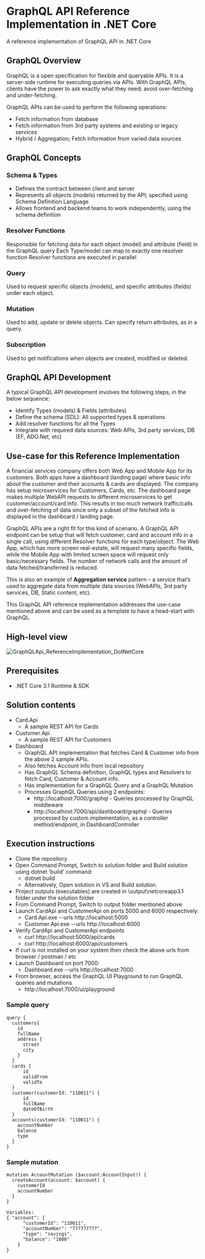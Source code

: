# GraphQL API Reference Implementation in .NET Core
A reference implementation of GraphQL API in .NET Core

## GraphQL Overview
GraphQL is a open specification for flexible and queryable APIs. It is a server-side runtime for executing queries via APIs. With GraphQL APIs, clients have the power to ask exactly what they need; avoid over-fetching and under-fetching.

GraphQL APIs can be used to perform the following operations:
-	Fetch information from database 
-	Fetch information from 3rd party systems and existing or legacy services
-	Hybrid / Aggregation; Fetch information from varied data sources 

## GraphQL Concepts
### Schema & Types
-	Defines the contract between client and server
-	Represents all objects (models) returned by the API; specified using Schema Definition Language
-	Allows frontend and backend teams to work independently, using the schema definition

### Resolver Functions
Responsible for fetching data for each object (model) and attribute (field) in the GraphQL query
Each Type/model can map to exactly one resolver function
Resolver functions are executed in parallel

### Query
Used to request specific objects (models), and specific attributes (fields) under each object.

### Mutation
Used to add, update or delete objects. Can specify return attributes, as in a query.

### Subscription
Used to get notifications when objects are created, modified or deleted.

## GraphQL API Development
A typical GraphQL API development involves the following steps, in the below sequence:
-	Identify Types (models) & Fields (attributes)
-	Define the schema (SDL): All supported types & operations
-	Add resolver functions for all the Types
-	Integrate with required data sources: Web APIs, 3rd party services, DB (EF, ADO.Net, etc)

## Use-case for this Reference Implementation
A financial services company offers both Web App and Mobile App for its customers. Both apps have a dashboard (landing page) where basic info about the customer and their accounts & cards are displayed. The company has setup microservices for Customers, Cards, etc. The dashboard page makes multiple WebAPI requests to different microservices to get customer/account/card info. This results in too much network traffic/calls and over-fetching of data since only a subset of the fetched info is displayed in the dashboard / landing page. 

GraphQL APIs are a right fit for this kind of scenario.  A GraphQL API endpoint can be setup that will fetch customer, card and account info in a single call, using different Resolver functions for each type/object. The Web App, which has more screen real-estate, will request many specific fields, while the Mobile App with limited screen space will request only basic/necessary fields. The number of network calls and the amount of data fetched/transferred is reduced. 

This is also an example of **Aggregation service** pattern – a service that’s used to aggregate data from multiple data sources (WebAPIs, 3rd party services, DB, Static content, etc).

This GraphQL API reference implementation addresses the use-case mentioned above and can be used as a template to have a head-start with GraphQL.


## High-level view 
![GraphQLApi_ReferenceImplementation_DotNetCore](https://user-images.githubusercontent.com/46394226/153345744-f1840c7f-3dfa-457b-89e3-fa7586688cf6.PNG)

## Prerequisites
- .NET Core 3.1 Runtime & SDK

## Solution contents
- Card.Api
  - A sample REST API for Cards
- Customer.Api
  - A sample REST API for Customers
- Dashboard
  - GraphQL API implementation that fetches Card & Customer info from the above 2 sample APIs.
  - Also fetches Account info from local repository
  - Has GraphQL Schema definition, GraphQL types and Resolvers to fetch Card, Customer & Account info.
  - Has implementation for a GraphQL Query and a GraphQL Mutation
  - Processes GraphQL Queries using 2 endpoints:
    - http://localhost:7000/graphql - Queries processed by GraphQL middleware
    - http://localhost:7000/api/dashboard/graphql - Queries processed by custom implementation, as a controller method/endpoint, in DashboardController

## Execution instructions
- Clone the repository
- Open Command Prompt, Switch to solution folder and Build solution using dotnet 'build' command:
  - dotnet build
  - Alternatively, Open solution in VS and Build solution.
- Project outputs (executables) are created in \output\netcoreapp3.1 folder under the solution folder
- From Command Prompt, Switch to output folder mentioned above
- Launch CardApi and CustomerApi on ports 5000 and 6000 respectively:
  - Card.Api.exe --urls http://localhost:5000
  - Customer.Api.exe --urls http://localhost:6000
- Verify CardApi and CustomerApi endpoints
  - curl http://localhost:5000/api/cards
  - curl http://localhost:6000/api/customers
- If curl is not installed on your system then check the above urls from browser / postman / etc
- Launch Dashboard on port 7000:
  - Dashboard.exe --urls http://localhost:7000
- From browser, access the GraphQL UI Playground to run GraphQL queries and mutations
  - http://localhost:7000/ui/playground

### Sample query
```
query {
  customers{
    id
    fullName
    address {
      street
      city
    }
  }
  cards {
      id
      validFrom
      validTo
  }
  customer(customerId: "110011") {
      id
      fullName
      dateOfBirth
  }
  accounts(customerId: "110011") {
    accountNumber
    balance
    type
  }
}
```

### Sample mutation
```
mutation AccountMutation ($account:AccountInput!) {
  createAccount(account: $account) {
    customerId
    accountNumber
  }
}

Variables:
{ "account": {
      "customerId": "110011",
      "accountNumber": "777777777",
      "type": "savings",
      "balance": "1000"
    }
}
```

